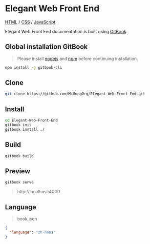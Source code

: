 # Elegant Web Front End

[HTML]()  /  [CSS]()  /  [JavaScript]()

Elegant Web Front End documentation is built using [GitBook](https://www.gitbook.com/).

## Global installation GitBook

> Please install [nodejs](https://nodejs.org) and [npm](https://www.npmjs.com) before continuing installation.

```sh
npm install -g gitbook-cli
```

## Clone

```sh
git clone https://github.com/MiGongOrg/Elegant-Web-Front-End.git
```

## Install

```sh
cd Elegant-Web-Front-End
gitbook init
gitbook install ./
```

## Build

```sh
gitbook build
```

## Preview

```sh
gitbook serve
```

> http://localhost:4000

## Language

> book.json

```json
{
  "language": "zh-hans"
}
```